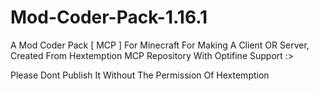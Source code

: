 # Mod-Coder-Pack-1.16.1
A Mod Coder Pack [ MCP ] For Minecraft For Making A Client OR Server, Created From Hextemption MCP Repository
With Optifine Support :>

Please Dont Publish It Without The Permission Of Hextemption
